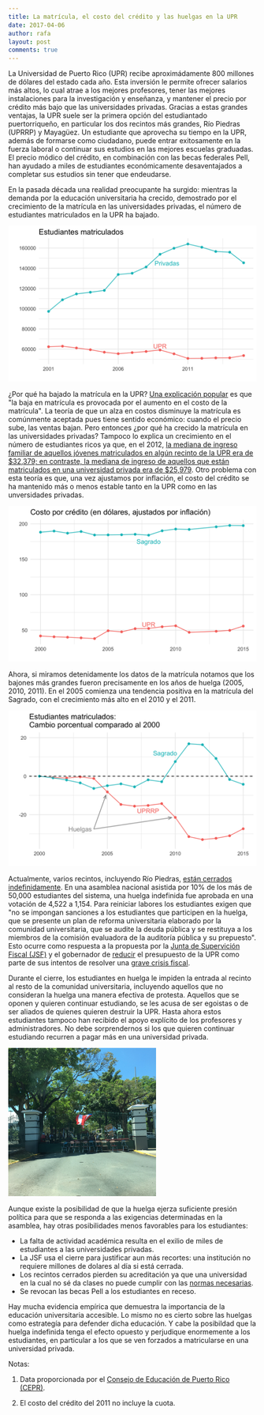 ```yaml
---
title: La matrícula, el costo del crédito y las huelgas en la UPR
date: 2017-04-06
author: rafa
layout: post
comments: true
---
```


La Universidad de Puerto Rico (UPR) recibe aproximádamente 800 millones de 
dólares del estado cada año. Esta inversión le permite ofrecer salarios más
altos, lo cual atrae a los mejores profesores, tener las mejores instalaciones
para la investigación y enseñanza, y mantener el precio por crédito más bajo que las universidades privadas. Gracias a estas grandes
ventajas, la UPR suele ser la primera opción del estudiantado puertorriqueño, en
particular los dos recintos más grandes, Río Piedras (UPRRP) y Mayagüez. Un
estudiante que aprovecha su tiempo en la UPR, además de formarse como ciudadano, puede
entrar exitosamente en la fuerza laboral o continuar sus estudios en las mejores escuelas graduadas. El
precio módico del crédito, en combinación con las becas federales Pell, han
ayudado a miles de estudiantes económicamente desaventajados a completar sus
estudios sin tener que endeudarse.

En la pasada década una realidad preocupante ha surgido: mientras la demanda por la
educación universitaria ha crecido, demostrado por el crecimiento de la matrícula en las   universidades privadas, el número de estudiantes matriculados en la UPR
ha bajado. 

![](https://raw.githubusercontent.com/simplystats/simplystats.github.io/master/_images/2017-04-06/matricula.png)

¿Por qué ha bajado la matrícula en la UPR? 
[Una explicación popular](http://www.elnuevodia.com/noticias/locales/nota/protestalauniondejuventudessocialistas-1331982/)
es que "la baja en matrícula es provocada por el aumento en el costo de la
matrícula". La teoría de que un alza en costos disminuye la matrícula es
comúnmente aceptada pues tiene sentido económico: cuando el precio sube, las
ventas bajan. Pero entonces ¿por qué ha crecido la matrícula en las
universidades privadas? Tampoco lo explica un crecimiento en el número de estudiantes ricos ya
que, en el 2012, [la mediana de ingreso familiar de aquellos jóvenes matriculados en
algún recinto de la UPR era de $32,379; en contraste, la mediana de ingreso de
aquellos que están matriculados en una universidad privada era de $25,979](http://www.80grados.net/hacia-una-universidad-mas-pequena-y-agil/). Otro problema con esta teoría es que, una vez ajustamos por inflación, el costo del crédito se ha mantenido más o menos estable tanto en la UPR como en las unversidades privadas.

![](https://raw.githubusercontent.com/simplystats/simplystats.github.io/master/_images/2017-04-06/costo.png)

Ahora, si miramos detenidamente los datos de la matrícula notamos que los bajones más grandes fueron precisamente en los años de huelga (2005, 2010, 2011). En el 2005 comienza una tendencia positiva en la matrícula del Sagrado, con el crecimiento más alto en el 2010 y el 2011.

![](https://raw.githubusercontent.com/simplystats/simplystats.github.io/master/_images/2017-04-06/cambio-en-matricula.png)

Actualmente, varios recintos, incluyendo Río Piedras, [están cerrados
indefinidamente](http://www.elnuevodia.com/noticias/locales/nota/estudiantesapruebanvotodehuelgasistemicaenlaupr-2307616/). En una asamblea nacional asistida por 10% de los más de 50,000 estudiantes del sistema, una huelga indefinida fue aprobada en una votación de 4,522 a 1,154. Para reiniciar labores los estudiantes exigen que "no se impongan sanciones a los estudiantes que participen en la huelga, que se presente un plan de reforma universitaria elaborado por la comunidad universitaria, que se audite la deuda pública y se restituya a los miembros de la comisión evaluadora de la auditoría pública y su prepuesto". Esto ocurre como respuesta a la propuesta por la [Junta de Supervición Fiscal (JSF)](https://en.wikipedia.org/wiki/PROMESA) y el gobernador de
[reducir](http://www.elnuevodia.com/noticias/locales/nota/revelanelplanderecortesparaelsistemadelaupr-2302675/) el presupuesto de la UPR como parte de sus intentos de
resolver una [grave crisis
fiscal](https://www.project-syndicate.org/commentary/puerto-rico-debt-plan-deep-depression-by-joseph-e--stiglitz-and-martin-guzman-2017-02). 

Durante el cierre, los estudiantes en huelga le impiden la entrada al recinto al
resto de la comunidad universitaria, incluyendo aquellos que no consideran la huelga una manera efectiva de protesta. Aquellos que se oponen y quieren continuar estudiando, se les acusa de ser egoistas o de ser aliados de quienes quieren destruir la UPR. Hasta ahora estos estudiantes tampoco han recibido el apoyo explícito de los profesores y administradores. No debe sorprendernos si los que quieren continuar estudiando recurren a pagar más en una universidad privada.

<img src="https://raw.githubusercontent.com/simplystats/simplystats.github.io/master/_images/2017-04-06/IMG_7076.jpg" alt="portones2"
style="width: 300px;"/>

Aunque existe la posibilidad de que la huelga ejerza suficiente presión política para que se responda a las exigencias determinadas en la asamblea, hay otras posibilidades menos favorables para los estudiantes: 

- La falta de actividad académica resulta en el exilio de miles de estudiantes a las universidades privadas. 
- La JSF usa el cierre para justificar aun más recortes: una institución no requiere millones de dolares al día si está cerrada. 
- Los recintos cerrados pierden su acreditación ya que una universidad en la cual no sé da clases no puede cumplir con las [normas necesarias](http://www.msche.org/?Nav1=About&Nav2=FAQ&Nav3=Question07). 
- Se revocan las becas Pell a los estudiantes en receso. 

Hay mucha evidencia empírica que demuestra la importancia de la educación universitaria accesible. Lo mismo no es cierto sobre las huelgas como estrategía para defender dicha educación. Y cabe la posibildad que la huelga indefinida tenga el efecto opuesto y perjudique enormemente a los estudiantes, en particular a los que se ven forzados a matricularse en una universidad privada.


Notas:

1. Data proporcionada por el [Consejo de Educación de Puerto Rico (CEPR)](http://www2.pr.gov/agencias/cepr/inicio/estadisticas_e_investigacion/Pages/Estadisticas-Educacion-Superior.aspx).

2. El costo del crédito del 2011 no incluye la cuota.
